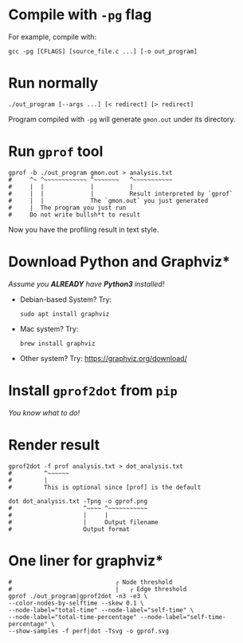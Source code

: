 # Compile with `-pg` flag

For example, compile with:
```shell
gcc -pg [CFLAGS] [source_file.c ...] [-o out_program]
```

# Run normally

```shell
./out_program [--args ...] [< redirect] [> redirect]
```

Program compiled with `-pg` will generate `gmon.out` under its directory.

# Run `gprof` tool

```shell
gprof -b ./out_program gmon.out > analysis.txt
#     ^~ ^~~~~~~~~~~~~ ^~~~~~~~   ^~~~~~~~~~~~
#     |  |             |          |
#     |  |             |          Result interpreted by `gprof`
#     |  |             The `gmon.out` you just generated
#     |  The program you just run
#     Do not write bullsh*t to result
```

Now you have the profiling result in text style.

# Download Python and Graphviz*

_Assume you __ALREADY__ have __Python3__ installed!_

- Debian-based System? Try:
  ```shell
  sudo apt install graphviz
  ```

- Mac system? Try:
  ```shell
  brew install graphviz
  ```

- Other system? Try:
  https://graphviz.org/download/

# Install `gprof2dot` from `pip`

_You know what to do!_

# Render result

```shell
gprof2dot -f prof analysis.txt > dot_analysis.txt
#         ^~~~~~~
#         |
#         This is optional since [prof] is the default

dot dot_analysis.txt -Tpng -o gprof.png
#                    ^~~~~ ^~~~~~~~~~~~
#                    |     |
#                    |     Output filename
#                    Output format
```

# One liner for graphviz*

```shell
#                             ┌ Node threshold
#                             |   ┌ Edge threshold
gprof ./out_program|gprof2dot -n3 -e3 \
--color-nodes-by-selftime --skew 0.1 \
--node-label="total-time" --node-label="self-time" \
--node-label="total-time-percentage" --node-label="self-time-percentage" \
--show-samples -f perf|dot -Tsvg -o gprof.svg
```
